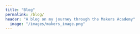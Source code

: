 ```yaml
---
title: "Blog"
permalink: /blog/
header: "A blog on my journey through the Makers Academy"
  image: "/images/makers_image.png"
---
```

